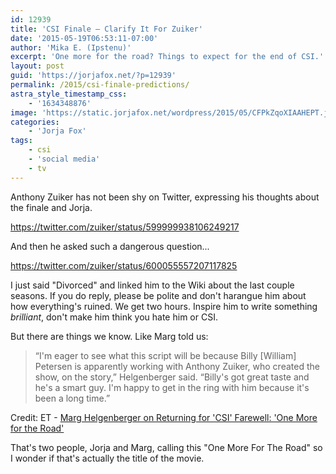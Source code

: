 ```yaml
---
id: 12939
title: 'CSI Finale — Clarify It For Zuiker'
date: '2015-05-19T06:53:11-07:00'
author: 'Mika E. (Ipstenu)'
excerpt: 'One more for the road? Things to expect for the end of CSI.'
layout: post
guid: 'https://jorjafox.net/?p=12939'
permalink: /2015/csi-finale-predictions/
astra_style_timestamp_css:
    - '1634348876'
image: 'https://static.jorjafox.net/wordpress/2015/05/CFPkZqoXIAAHEPT.jpg'
categories:
    - 'Jorja Fox'
tags:
    - csi
    - 'social media'
    - tv
---
```


Anthony Zuiker has not been shy on Twitter, expressing his thoughts about the finale and Jorja.

https://twitter.com/zuiker/status/599999938106249217

And then he asked such a dangerous question...

https://twitter.com/zuiker/status/600055557207117825

I just said "Divorced" and linked him to the Wiki about the last couple seasons. If you do reply, please be polite and don't harangue him about how everything's ruined. We get two hours. Inspire him to write something <em>brilliant</em>, don't make him think you hate him or CSI.

But there are things we know. Like Marg told us:

> “I'm eager to see what this script will be because Billy [William] Petersen is apparently working with Anthony Zuiker, who created the show, on the story,” Helgenberger said. “Billy's got great taste and he's a smart guy. I'm happy to get in the ring with him because it's been a long time.”

Credit: ET - [Marg Helgenberger on Returning for 'CSI' Farewell: 'One More for the Road'](http://www.etonline.com/tv/164766_marg_helgenberger_on_csi_farewell_one_more_for_the_road/?viewFull=true)

That's two people, Jorja and Marg, calling this "One More For The Road" so I wonder if that's actually the title of the movie.
